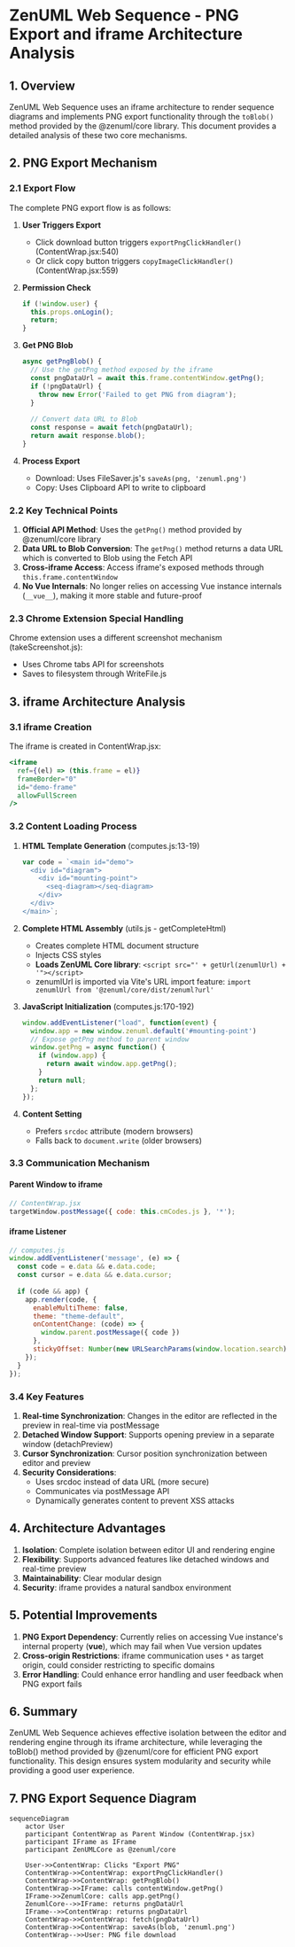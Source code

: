 # ZenUML Web Sequence - PNG Export and iframe Architecture Analysis

## 1. Overview

ZenUML Web Sequence uses an iframe architecture to render sequence diagrams and implements PNG export functionality through the `toBlob()` method provided by the @zenuml/core library. This document provides a detailed analysis of these two core mechanisms.

## 2. PNG Export Mechanism

### 2.1 Export Flow

The complete PNG export flow is as follows:

1.  **User Triggers Export**
    *   Click download button triggers `exportPngClickHandler()` (ContentWrap.jsx:540)
    *   Or click copy button triggers `copyImageClickHandler()` (ContentWrap.jsx:559)

2.  **Permission Check**
    ```javascript
    if (!window.user) {
      this.props.onLogin();
      return;
    }
    ```

3.  **Get PNG Blob**
    ```javascript
    async getPngBlob() {
      // Use the getPng method exposed by the iframe
      const pngDataUrl = await this.frame.contentWindow.getPng();
      if (!pngDataUrl) {
        throw new Error('Failed to get PNG from diagram');
      }
      
      // Convert data URL to Blob
      const response = await fetch(pngDataUrl);
      return await response.blob();
    }
    ```

4.  **Process Export**
    *   Download: Uses FileSaver.js's `saveAs(png, 'zenuml.png')`
    *   Copy: Uses Clipboard API to write to clipboard

### 2.2 Key Technical Points

1.  **Official API Method**: Uses the `getPng()` method provided by @zenuml/core library
2.  **Data URL to Blob Conversion**: The `getPng()` method returns a data URL which is converted to Blob using the Fetch API
3.  **Cross-iframe Access**: Access iframe's exposed methods through `this.frame.contentWindow`
4.  **No Vue Internals**: No longer relies on accessing Vue instance internals (`__vue__`), making it more stable and future-proof

### 2.3 Chrome Extension Special Handling

Chrome extension uses a different screenshot mechanism (takeScreenshot.js):
- Uses Chrome tabs API for screenshots
- Saves to filesystem through WriteFile.js

## 3. iframe Architecture Analysis

### 3.1 iframe Creation

The iframe is created in ContentWrap.jsx:
```jsx
<iframe
  ref={(el) => (this.frame = el)}
  frameBorder="0"
  id="demo-frame"
  allowFullScreen
/>
```

### 3.2 Content Loading Process

1.  **HTML Template Generation** (computes.js:13-19)
    ```javascript
    var code = `<main id="demo">
      <div id="diagram">
        <div id="mounting-point">
          <seq-diagram></seq-diagram>
        </div>
      </div>
    </main>`;
    ```

2.  **Complete HTML Assembly** (utils.js - getCompleteHtml)
    *   Creates complete HTML document structure
    *   Injects CSS styles
    *   **Loads ZenUML Core library**: `<script src="' + getUrl(zenumlUrl) + '"></script>`
    *   zenumlUrl is imported via Vite's URL import feature: `import zenumlUrl from '@zenuml/core/dist/zenuml?url'`

3.  **JavaScript Initialization** (computes.js:170-192)
    ```javascript
    window.addEventListener("load", function(event) {
      window.app = new window.zenuml.default('#mounting-point')
      // Expose getPng method to parent window
      window.getPng = async function() {
        if (window.app) {
          return await window.app.getPng();
        }
        return null;
      };
    });
    ```

4.  **Content Setting**
    *   Prefers `srcdoc` attribute (modern browsers)
    *   Falls back to `document.write` (older browsers)

### 3.3 Communication Mechanism

#### Parent Window to iframe

```javascript
// ContentWrap.jsx
targetWindow.postMessage({ code: this.cmCodes.js }, '*');
```

#### iframe Listener

```javascript
// computes.js
window.addEventListener('message', (e) => {
  const code = e.data && e.data.code;
  const cursor = e.data && e.data.cursor;
  
  if (code && app) {
    app.render(code, {
      enableMultiTheme: false,
      theme: "theme-default",
      onContentChange: (code) => {
        window.parent.postMessage({ code })
      },
      stickyOffset: Number(new URLSearchParams(window.location.search).get('stickyOffset') || 0)
    });
  }
});
```

### 3.4 Key Features

1.  **Real-time Synchronization**: Changes in the editor are reflected in the preview in real-time via postMessage
2.  **Detached Window Support**: Supports opening preview in a separate window (detachPreview)
3.  **Cursor Synchronization**: Cursor position synchronization between editor and preview
4.  **Security Considerations**:
    *   Uses srcdoc instead of data URL (more secure)
    *   Communicates via postMessage API
    *   Dynamically generates content to prevent XSS attacks

## 4. Architecture Advantages

1.  **Isolation**: Complete isolation between editor UI and rendering engine
2.  **Flexibility**: Supports advanced features like detached windows and real-time preview
3.  **Maintainability**: Clear modular design
4.  **Security**: iframe provides a natural sandbox environment

## 5. Potential Improvements

1.  **PNG Export Dependency**: Currently relies on accessing Vue instance's internal property (__vue__), which may fail when Vue version updates
2.  **Cross-origin Restrictions**: iframe communication uses `*` as target origin, could consider restricting to specific domains
3.  **Error Handling**: Could enhance error handling and user feedback when PNG export fails

## 6. Summary

ZenUML Web Sequence achieves effective isolation between the editor and rendering engine through its iframe architecture, while leveraging the toBlob() method provided by @zenuml/core for efficient PNG export functionality. This design ensures system modularity and security while providing a good user experience.

## 7. PNG Export Sequence Diagram

```mermaid
sequenceDiagram
    actor User
    participant ContentWrap as Parent Window (ContentWrap.jsx)
    participant IFrame as IFrame
    participant ZenUMLCore as @zenuml/core

    User->>ContentWrap: Clicks "Export PNG"
    ContentWrap->>ContentWrap: exportPngClickHandler()
    ContentWrap->>ContentWrap: getPngBlob()
    ContentWrap->>IFrame: calls contentWindow.getPng()
    IFrame->>ZenumlCore: calls app.getPng()
    ZenumlCore-->>IFrame: returns pngDataUrl
    IFrame-->>ContentWrap: returns pngDataUrl
    ContentWrap->>ContentWrap: fetch(pngDataUrl)
    ContentWrap->>ContentWrap: saveAs(blob, 'zenuml.png')
    ContentWrap-->>User: PNG file download
```

